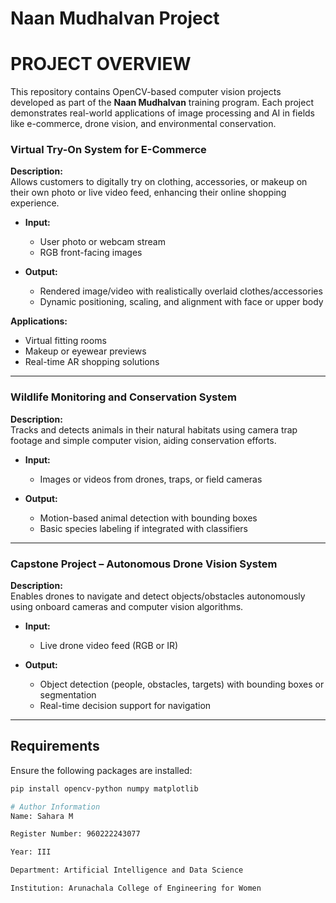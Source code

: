# Naan Mudhalvan Project
# PROJECT OVERVIEW 

This repository contains OpenCV-based computer vision projects developed as part of the **Naan Mudhalvan** training program. Each project demonstrates real-world applications of image processing and AI in fields like e-commerce, drone vision, and environmental conservation.

### **Virtual Try-On System for E-Commerce**
**Description:**  
Allows customers to digitally try on clothing, accessories, or makeup on their own photo or live video feed, enhancing their online shopping experience.

- **Input:**  
  - User photo or webcam stream  
  - RGB front-facing images  

- **Output:**  
  - Rendered image/video with realistically overlaid clothes/accessories  
  - Dynamic positioning, scaling, and alignment with face or upper body  

**Applications:**  
- Virtual fitting rooms  
- Makeup or eyewear previews  
- Real-time AR shopping solutions  

---

### **Wildlife Monitoring and Conservation System**
**Description:**  
Tracks and detects animals in their natural habitats using camera trap footage and simple computer vision, aiding conservation efforts.

- **Input:**  
  - Images or videos from drones, traps, or field cameras  

- **Output:**  
  - Motion-based animal detection with bounding boxes  
  - Basic species labeling if integrated with classifiers

---

### **Capstone Project – Autonomous Drone Vision System**
**Description:**  
Enables drones to navigate and detect objects/obstacles autonomously using onboard cameras and computer vision algorithms.

- **Input:**  
  - Live drone video feed (RGB or IR)  

- **Output:**  
  - Object detection (people, obstacles, targets) with bounding boxes or segmentation  
  - Real-time decision support for navigation

---

##  Requirements

Ensure the following packages are installed:

```bash
pip install opencv-python numpy matplotlib

# Author Information
Name: Sahara M

Register Number: 960222243077

Year: III

Department: Artificial Intelligence and Data Science

Institution: Arunachala College of Engineering for Women
